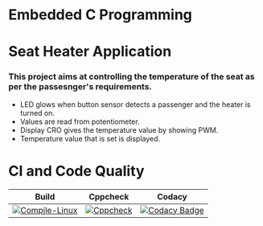 # Embedded C Programming 

# Seat Heater Application

### This project aims at controlling the temperature of the seat as per the passesnger's requirements.
* LED glows when button sensor detects a passenger and the heater is turned on.
* Values are read from potentiometer.
* Display CRO gives the temperature value by showing PWM.
* Temperature value that is set is displayed.

####
#
# CI and Code Quality

|Build|Cppcheck|Codacy|
|:--:|:--:|:--:|
|[![Compile-Linux](https://github.com/Vichkshana/Embedded-C/actions/workflows/Complie.yml/badge.svg)](https://github.com/Vichkshana/Embedded-C/actions/workflows/Complie.yml)|[![Cppcheck](https://github.com/Vichkshana/Embedded-C/actions/workflows/CodeQuality.yml/badge.svg)](https://github.com/Vichkshana/Embedded-C/actions/workflows/CodeQuality.yml)|[![Codacy Badge](https://app.codacy.com/project/badge/Grade/643b7ca2b2dc4daba1e700c216bb87d9)](https://www.codacy.com/gh/Bharathgopal/Emb-C/dashboard?utm_source=github.com&amp;utm_medium=referral&amp;utm_content=Bharathgopal/Emb-C&amp;utm_campaign=Badge_Grade)|

